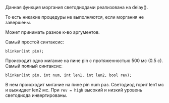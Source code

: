 Данная функция моргания светодиодами реализована на delay().<p>
То есть никакие процедуры не выполняются, если моргания не завершены.

Может принимать разное к-во аргументов.<p>
Самый простой синтаксис:
```
blinker(int pin);
```
Происходит одно мигание на пине pin с протяженностью 500 мс (0.5 с).
Самый полный синтаксис:<p>
```
blinker(int pin, int num, int len1, int len2, bool rev);
```
В нем происходит мигание на пине pin num раз. Светодиод горит len1 мс и выжидает len2 мс.
При `rev = high` высокий и низкий уровень светодиода инвертированы.
